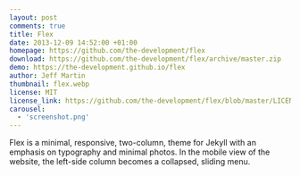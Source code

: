 ```yaml
---
layout: post
comments: true
title: Flex
date: 2013-12-09 14:52:00 +01:00
homepage: https://github.com/the-development/flex
download: https://github.com/the-development/flex/archive/master.zip
demo: https://the-development.github.io/flex
author: Jeff Martin
thumbnail: flex.webp
license: MIT
license_link: https://github.com/the-development/flex/blob/master/LICENSE
carousel:
  - 'screenshot.png'
---
```


Flex is a minimal, responsive, two-column, theme for Jekyll with an emphasis on typography and minimal photos. In the mobile view of the website, the left-side column becomes a collapsed, sliding menu.
